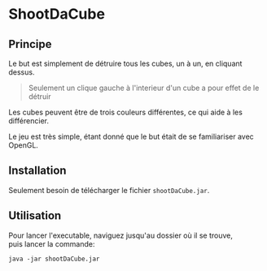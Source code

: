 # ShootDaCube
  
## Principe

Le but est simplement de détruire tous les cubes, un à un, en cliquant dessus.  

> Seulement un clique gauche à l'interieur d'un cube a pour effet de le détruir 

Les cubes peuvent être de trois couleurs différentes, ce qui aide à les différencier.  

Le jeu est très simple, étant donné que le but était de se familiariser avec OpenGL.  

## Installation

Seulement besoin de télécharger le fichier `shootDaCube.jar`.

## Utilisation

Pour lancer l'executable, naviguez jusqu'au dossier où il se trouve,  
puis lancer la commande:

```
java -jar shootDaCube.jar
```
